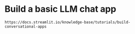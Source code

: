 # Build a basic LLM chat app

```
https://docs.streamlit.io/knowledge-base/tutorials/build-conversational-apps
```
